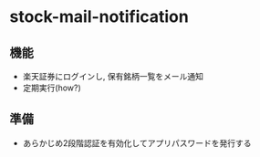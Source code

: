 # stock-mail-notification

## 機能
- 楽天証券にログインし, 保有銘柄一覧をメール通知
- 定期実行(how?)

## 準備
- あらかじめ2段階認証を有効化してアプリパスワードを発行する
